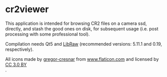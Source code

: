 # cr2viewer

This application is intended for browsing CR2 files on a camera ssd, directly, and stash the good ones on disk, for subsequent usage (i.e. post processing with some professional tool).

Compilation needs Qt5 and <a href="https://www.libraw.org/" title="LibRaw">LibRaw</a> (recommended versions: 5.11.1 and 0.19, respectively).

<div>All icons made by <a href="https://www.flaticon.com/authors/gregor-cresnar" title="Author">gregor-cresnar</a> from <a href="https://www.flaticon.com/"     title="Flaticon">www.flaticon.com</a> and licensed by <a href="http://creativecommons.org/licenses/by/3.0/"     title="Creative Commons BY 3.0" target="_blank">CC 3.0 BY</a></div>.
